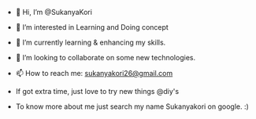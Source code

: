- 👋 Hi, I’m @SukanyaKori


- 👀 I’m interested in Learning and Doing concept 
- 🌱 I’m currently learning & enhancing my skills.
- 💞️ I’m looking to collaborate on some new technologies.
- 📫 How to reach me: sukanyakori26@gmail.com
-  If got extra time, just love to try new things @diy's
-  To know more about me just search my name Sukanyakori on google. :)
 

<!---
SukanyaKori/SukanyaKori is a ✨ special ✨ repository because its `README.md` (this file) appears on your GitHub profile.
You can click the Preview link to take a look at your changes.
--->
